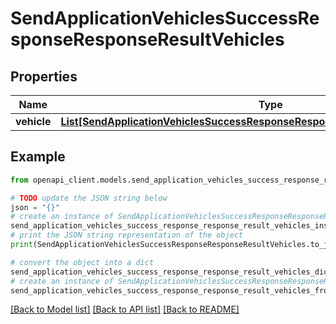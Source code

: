 # SendApplicationVehiclesSuccessResponseResponseResultVehicles


## Properties

Name | Type | Description | Notes
------------ | ------------- | ------------- | -------------
**vehicle** | [**List[SendApplicationVehiclesSuccessResponseResponseResultVehiclesVehicleInner]**](SendApplicationVehiclesSuccessResponseResponseResultVehiclesVehicleInner.md) |  | 

## Example

```python
from openapi_client.models.send_application_vehicles_success_response_response_result_vehicles import SendApplicationVehiclesSuccessResponseResponseResultVehicles

# TODO update the JSON string below
json = "{}"
# create an instance of SendApplicationVehiclesSuccessResponseResponseResultVehicles from a JSON string
send_application_vehicles_success_response_response_result_vehicles_instance = SendApplicationVehiclesSuccessResponseResponseResultVehicles.from_json(json)
# print the JSON string representation of the object
print(SendApplicationVehiclesSuccessResponseResponseResultVehicles.to_json())

# convert the object into a dict
send_application_vehicles_success_response_response_result_vehicles_dict = send_application_vehicles_success_response_response_result_vehicles_instance.to_dict()
# create an instance of SendApplicationVehiclesSuccessResponseResponseResultVehicles from a dict
send_application_vehicles_success_response_response_result_vehicles_from_dict = SendApplicationVehiclesSuccessResponseResponseResultVehicles.from_dict(send_application_vehicles_success_response_response_result_vehicles_dict)
```
[[Back to Model list]](../README.md#documentation-for-models) [[Back to API list]](../README.md#documentation-for-api-endpoints) [[Back to README]](../README.md)


